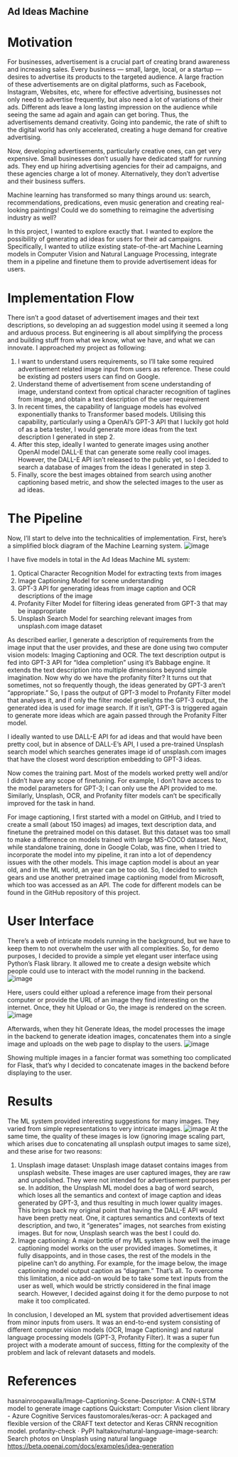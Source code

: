 ## Ad Ideas Machine

# Motivation

For businesses, advertisement is a crucial part of creating brand awareness and increasing sales. Every business — small, large, local, or a startup — desires to advertise its products to the targeted audience. A large fraction of these advertisements are on digital platforms, such as Facebook, Instagram, Websites, etc, where for effective advertising, businesses not only need to advertise frequently, but also need a lot of variations of their ads. Different ads leave a long lasting impression on the audience while seeing the same ad again and again can get boring. Thus, the advertisements demand creativity. Going into pandemic, the rate of shift to the digital world has only accelerated, creating a huge demand for creative advertising. 

Now, developing advertisements, particularly creative ones, can get very expensive. Small businesses don’t usually have dedicated staff for running ads. They end up hiring advertising agencies for their ad campaigns, and these agencies charge a lot of money. Alternatively, they don’t advertise and their business suffers. 

Machine learning has transformed so many things around us: search, recommendations, predications, even music generation and creating real-looking paintings! Could we do something to reimagine the advertising industry as well?

In this project, I wanted to explore exactly that. I wanted to explore the possibility of generating ad ideas for users for their ad campaigns. Specifically, I wanted to utilize existing state-of-the-art Machine Learning models in Computer Vision and Natural Language Processing, integrate them in a pipeline and finetune them to provide advertisement ideas for users. 


# Implementation Flow 

There isn’t a good dataset of advertisement images and their text descriptions, so developing an ad suggestion model using it seemed a long and arduous process. But engineering is all about simplifying the process and building stuff from what we know, what we have, and what we can innovate. I approached my project as following:

1. I want to understand users requirements, so I’ll take some required advertisement related image input from users as reference. These could be existing ad posters users can find on Google. 
2. Understand theme of advertisement from scene understanding of image, understand context from optical character recognition of taglines from image, and obtain a text description of the user requirement
3. In recent times, the capability of language models has evolved exponentially thanks to Transformer based models. Utilising this capability, particularly using a OpenAI’s GPT-3 API that I luckily got hold of as a beta tester, I would generate more ideas from the text description I generated in step 2. 
4. After this step, ideally I wanted to generate images using another OpenAI model DALL-E that can generate some really cool images. However, the DALL-E API isn’t released to the public yet, so I decided to search a database of images from the ideas I generated in step 3. 
5. Finally, score the best images obtained from search using another captioning based metric, and show the selected images to the user as ad ideas. 


# The Pipeline

Now, I’ll start to delve into the technicalities of implementation. First, here’s a simplified block diagram of the Machine Learning system. 
![image](https://user-images.githubusercontent.com/62667772/111731412-a8fea300-8830-11eb-9778-1fcb3d24a10c.png)

I have five models in total in the Ad Ideas Machine ML system:
1. Optical Character Recognition Model for extracting texts from images
2. Image Captioning Model for scene understanding
3. GPT-3 API for generating ideas from image caption and OCR descriptions of the image
4. Profanity Filter Model for filtering ideas generated from GPT-3 that may be inappropriate 
5. Unsplash Search Model for searching relevant images from unsplash.com image dataset

As described earlier, I generate a description of requirements from the image input that the user provides, and these are done using two computer vision models: Imaging Captioning and OCR. The text description output is fed into GPT-3 API for “Idea completion” using it’s Babbage engine. It extends the text description into multiple dimensions beyond simple imagination. Now why do we have the profanity filter? It turns out that sometimes, not so frequently though, the ideas generated by GPT-3 aren’t “appropriate.” So, I pass the output of GPT-3 model to Profanity Filter model that analyses it, and if only the filter model greelights the GPT-3 output, the generated idea is used for image search. If it isn’t, GPT-3 is triggered again to generate more ideas which are again passed through the Profanity Filter model. 

I ideally wanted to use DALL-E API for ad ideas and that would have been pretty cool, but in absence of DALL-E’s API, I used a pre-trained Unsplash search model which searches generates image id of unsplash.com images that have the closest word description embedding to GPT-3 ideas. 

Now comes the training part. Most of the models worked pretty well and/or I didn’t have any scope of finetuning. For example, I don’t have access to the model parameters for GPT-3; I can only use the API provided to me. Similarly, Unsplash, OCR, and Profanity filter models can’t be specifically improved for the task in hand.

For image captioning, I first started with a model on GitHub, and I tried to create a small (about 150 images) ad images, text description data, and finetune the pretrained model on this dataset. But this dataset was too small to make a difference on models trained with large MS-COCO dataset. Next, while standalone training, done in Google Colab, was fine, when I tried to incorporate the model into my pipeline, it ran into a lot of dependency issues with the other models. This image caption model is about an year old, and in the ML world, an year can be too old. So, I decided to switch gears and use another pretrained image captioning model from Microsoft, which too was accessed as an API. The code for different models can be found in the GitHub repository of this project. 


# User Interface

There’s a web of intricate models running in the background, but we have to keep them to not overwhelm the user with all complexities. So, for demo purposes, I decided to provide a simple yet elegant user interface using Python’s Flask library. It allowed me to create a design website which people could use to interact with the model running in the backend. ![image](https://user-images.githubusercontent.com/62667772/111731566-f9760080-8830-11eb-8cfe-4116afa403dd.png)

Here, users could either upload a reference image from their personal computer or provide the URL of an image they find interesting on the internet. Once, they hit Upload or Go, the image is rendered on the screen. ![image](https://user-images.githubusercontent.com/62667772/111731576-0135a500-8831-11eb-9998-980037800184.png)

Afterwards, when they hit Generate Ideas, the model processes the image in the backend to generate ideation images, concatenates them into a single image and uploads on the web page to display to the users. ![image](https://user-images.githubusercontent.com/62667772/111731592-08f54980-8831-11eb-9486-32c42d5e5759.png)

Showing multiple images in a fancier format was something too complicated for Flask, that’s why I decided to concatenate images in the backend before displaying to the user.  


# Results

The ML system provided interesting suggestions for many images. They varied from simple representations to very intricate images. ![image](https://user-images.githubusercontent.com/62667772/111731620-17436580-8831-11eb-8863-3904fb57a93d.png)
At the same time, the quality of these images is low (ignoring image scaling part, which arises due to concatenating all unsplash output images to same size), and these arise for two reasons:
1. Unsplash image dataset: Unsplash image dataset contains images from unsplash website. These images are user captured images, they are raw and unpolished. They were not intended for advertisement purposes per se. 
In addition, the Unsplash ML model does a bag of word search, which loses all the semantics and context of image caption and ideas generated by GPT-3, and thus resulting in much lower quality images. 
This brings back my original point that having the DALL-E API would have been pretty neat. One, it captures semantics and contexts of text description, and two, it “generates” images, not searches from existing images. But for now, Unsplash search was the best I could do.
2. Image captioning: A major bottle of my ML system is how well the image captioning model works on the user provided images. Sometimes, it fully disappoints, and in those cases, the rest of the models in the pipeline can’t do anything. For example, for the image below, the image captioning model output caption as “diagram.” That’s all. 
To overcome this limitation, a nice add-on would be to take some text inputs from the user as well, which would be strictly considered in the final image search. However, I decided against doing it for the demo purpose to not make it too complicated.

In conclusion, I developed an ML system that provided advertisement ideas from minor inputs from users. It was an end-to-end system consisting of different computer vision models (OCR, Image Captioning) and natural language processing models (GPT-3, Profanity Filter). It was a super fun project with a moderate amount of success, fitting for the complexity of the problem and lack of relevant datasets and models. 


# References

hasnainroopawalla/Image-Captioning-Scene-Descriptor: A CNN-LSTM model to generate image captions 
Quickstart: Computer Vision client library - Azure Cognitive Services
faustomorales/keras-ocr: A packaged and flexible version of the CRAFT text detector and Keras CRNN recognition model.
profanity-check · PyPI
haltakov/natural-language-image-search: Search photos on Unsplash using natural language 
https://beta.openai.com/docs/examples/idea-generation
